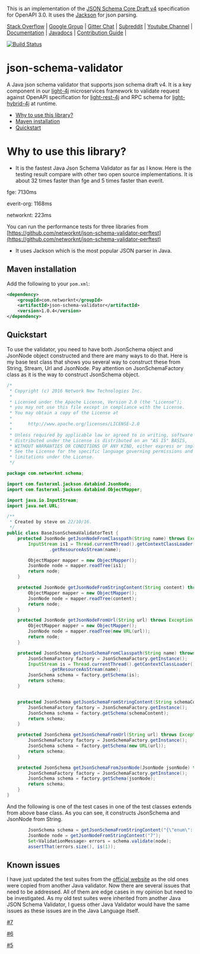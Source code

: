 This is an implementation of the [JSON Schema Core Draft v4](http://json-schema.org/latest/json-schema-core.html) specification for OpenAPI 3.0. It uses the [Jackson](https://github.com/FasterXML/jackson) for json parsing.

[Stack Overflow](https://stackoverflow.com/questions/tagged/light-4j) |
[Google Group](https://groups.google.com/forum/#!forum/light-4j) |
[Gitter Chat](https://gitter.im/networknt/light-rest-4j) |
[Subreddit](https://www.reddit.com/r/lightapi/) |
[Youtube Channel](https://www.youtube.com/channel/UCHCRMWJVXw8iB7zKxF55Byw) |
[Documentation](https://doc.networknt.com/library/json-overlay/) |
[Javadocs](https://www.javadoc.io/doc/com.networknt/json-schema-validator) |
[Contribution Guide](https://doc.networknt.com/contribute/) |

[![Build Status](https://travis-ci.org/networknt/json-schema-validator.svg?branch=master)](https://travis-ci.org/networknt/json-schema-validator)

# json-schema-validator

A Java json schema validator that supports json schema draft v4. It is a key component in our
[light-4j](https://github.com/networknt/light-4j) microservices framework to validate request
against OpenAPI specification for [light-rest-4j](http://www.networknt.com/style/light-rest-4j/) 
and RPC schema for [light-hybrid-4j](http://www.networknt.com/style/light-hybrid-4j/) at runtime.


* [Why to use this library?](#why-to-use-this-library)
* [Maven installation](#maven-installation)
* [Quickstart](#quickstart)



# Why to use this library?

 * It is the fastest Java Json Schema Validator as far as I know. Here is the testing result compare with other two open
 source implementations. It is about 32 times faster than fge and 5 times faster than everit.


 fge: 7130ms

 everit-org: 1168ms

 networknt: 223ms

You can run the performance tests for three libraries from [https://github.com/networknt/json-schema-validator-perftest](https://github.com/networknt/json-schema-validator-perftest)

* It uses Jackson which is the most popular JSON parser in Java.



## Maven installation

Add the following to your `pom.xml`:

```xml
<dependency>
    <groupId>com.networknt</groupId>
    <artifactId>json-schema-validator</artifactId>
    <version>1.0.4</version>
</dependency>
```

## Quickstart

To use the validator, you need to have both JsonSchema object and JsonNode object constructed and there are many ways to do that. Here is my
base test class that shows you several way to construct these from String, Stream, Url and JsonNode. Pay attention on JsonSchemaFactory class
as it is the way to construct JsonSchema object.


```java
/*
 * Copyright (c) 2016 Network New Technologies Inc.
 *
 * Licensed under the Apache License, Version 2.0 (the "License");
 * you may not use this file except in compliance with the License.
 * You may obtain a copy of the License at
 *
 *      http://www.apache.org/licenses/LICENSE-2.0
 *
 * Unless required by applicable law or agreed to in writing, software
 * distributed under the License is distributed on an "AS IS" BASIS,
 * WITHOUT WARRANTIES OR CONDITIONS OF ANY KIND, either express or implied.
 * See the License for the specific language governing permissions and
 * limitations under the License.
 */

package com.networknt.schema;

import com.fasterxml.jackson.databind.JsonNode;
import com.fasterxml.jackson.databind.ObjectMapper;

import java.io.InputStream;
import java.net.URL;

/**
 * Created by steve on 22/10/16.
 */
public class BaseJsonSchemaValidatorTest {
    protected JsonNode getJsonNodeFromClasspath(String name) throws Exception {
        InputStream is1 = Thread.currentThread().getContextClassLoader()
                .getResourceAsStream(name);

        ObjectMapper mapper = new ObjectMapper();
        JsonNode node = mapper.readTree(is1);
        return node;
    }

    protected JsonNode getJsonNodeFromStringContent(String content) throws Exception {
        ObjectMapper mapper = new ObjectMapper();
        JsonNode node = mapper.readTree(content);
        return node;
    }

    protected JsonNode getJsonNodeFromUrl(String url) throws Exception {
        ObjectMapper mapper = new ObjectMapper();
        JsonNode node = mapper.readTree(new URL(url));
        return node;
    }

    protected JsonSchema getJsonSchemaFromClasspath(String name) throws Exception {
        JsonSchemaFactory factory = JsonSchemaFactory.getInstance();
        InputStream is = Thread.currentThread().getContextClassLoader()
                .getResourceAsStream(name);
        JsonSchema schema = factory.getSchema(is);
        return schema;
    }


    protected JsonSchema getJsonSchemaFromStringContent(String schemaContent) throws Exception {
        JsonSchemaFactory factory = JsonSchemaFactory.getInstance();
        JsonSchema schema = factory.getSchema(schemaContent);
        return schema;
    }

    protected JsonSchema getJsonSchemaFromUrl(String url) throws Exception {
        JsonSchemaFactory factory = JsonSchemaFactory.getInstance();
        JsonSchema schema = factory.getSchema(new URL(url));
        return schema;
    }

    protected JsonSchema getJsonSchemaFromJsonNode(JsonNode jsonNode) throws Exception {
        JsonSchemaFactory factory = JsonSchemaFactory.getInstance();
        JsonSchema schema = factory.getSchema(jsonNode);
        return schema;
    }
}

```
And the following is one of the test cases in one of the test classes extends from above base class. As you can see, it constructs 
JsonSchema and JsonNode from String.

```java
		JsonSchema schema = getJsonSchemaFromStringContent("{\"enum\":[1, 2, 3, 4],\"enumErrorCode\":\"Not in the list\"}");
		JsonNode node = getJsonNodeFromStringContent("7");
		Set<ValidationMessage> errors = schema.validate(node);
		assertThat(errors.size(), is(1));

```

## Known issues

I have just updated the test suites from the [official website](https://github.com/json-schema-org/JSON-Schema-Test-Suite) as the old ones were copied from another Java validator. Now there are several issues that need to be addressed. All of them are edge cases in my opinion 
but need to be investigated. As my old test suites were inherited from another Java JSON Schema Validator, I guess other Java Validator would have the same issues as these issues are in the Java Language itself.

[#7](https://github.com/networknt/json-schema-validator/issues/7)

[#6](https://github.com/networknt/json-schema-validator/issues/6)

[#5](https://github.com/networknt/json-schema-validator/issues/5)

